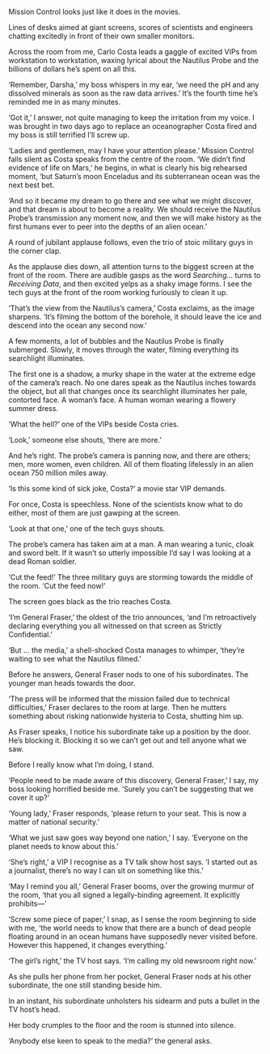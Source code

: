 Mission Control looks just like it does in the movies.

Lines of desks aimed at giant screens, scores of scientists and engineers chatting excitedly in front of their own smaller monitors.

Across the room from me, Carlo Costa leads a gaggle of excited VIPs from workstation to workstation, waxing lyrical about the Nautilus Probe and the billions of dollars he’s spent on all this.

‘Remember, Darsha,’ my boss whispers in my ear, ‘we need the pH and any dissolved minerals as soon as the raw data arrives.’ It’s the fourth time he’s reminded me in as many minutes.

‘Got it,’ I answer, not quite managing to keep the irritation from my voice. I was brought in two days ago to replace an oceanographer Costa fired and my boss is still terrified I’ll screw up.

‘Ladies and gentlemen, may I have your attention please.’ Mission Control falls silent as Costa speaks from the centre of the room. ‘We didn’t find evidence of life on Mars,’ he begins, in what is clearly his big rehearsed moment, ‘but Saturn’s moon Enceladus and its subterranean ocean was the next best bet.

‘And so it became my dream to go there and see what we might discover, and that dream is about to become a reality. We should receive the Nautilus Probe’s transmission any moment now, and then we will make history as the first humans ever to peer into the depths of an alien ocean.’

A round of jubilant applause follows, even the trio of stoic military guys in the corner clap.

As the applause dies down, all attention turns to the biggest screen at the front of the room. There are audible gasps as the word *Searching…* turns to *Receiving Data*, and then excited yelps as a shaky image forms. I see the tech guys at the front of the room working furiously to clean it up.

‘That’s the view from the Nautilus’s camera,’ Costa exclaims, as the image sharpens. ‘It’s filming the bottom of the borehole, it should leave the ice and descend into the ocean any second now.’

A few moments, a lot of bubbles and the Nautilus Probe is finally submerged. Slowly, it moves through the water, filming everything its searchlight illuminates.

The first one is a shadow, a murky shape in the water at the extreme edge of the camera’s reach. No one dares speak as the Nautilus inches towards the object, but all that changes once its searchlight illuminates her pale, contorted face. A woman’s face. A human woman wearing a flowery summer dress.

‘What the hell?’ one of the VIPs beside Costa cries.

‘Look,’ someone else shouts, ‘there are more.’

And he’s right. The probe’s camera is panning now, and there are others; men, more women, even children. All of them floating lifelessly in an alien ocean 750 million miles away.

‘Is this some kind of sick joke, Costa?’ a movie star VIP demands.

For once, Costa is speechless. None of the scientists know what to do either, most of them are just gawping at the screen.

‘Look at that one,’ one of the tech guys shouts.

The probe’s camera has taken aim at a man. A man wearing a tunic, cloak and sword belt. If it wasn’t so utterly impossible I’d say I was looking at a dead Roman soldier.

‘Cut the feed!’ The three military guys are storming towards the middle of the room. ‘Cut the feed now!’

The screen goes black as the trio reaches Costa.

‘I’m General Fraser,’ the oldest of the trio announces, ‘and I’m retroactively declaring everything you all witnessed on that screen as Strictly Confidential.’

‘But … the media,’ a shell-shocked Costa manages to whimper, ‘they’re waiting to see what the Nautilus filmed.’

Before he answers, General Fraser nods to one of his subordinates. The younger man heads towards the door.

‘The press will be informed that the mission failed due to technical difficulties,’ Fraser declares to the room at large. Then he mutters something about risking nationwide hysteria to Costa, shutting him up.

As Fraser speaks, I notice his subordinate take up a position by the door. He’s blocking it. Blocking it so we can’t get out and tell anyone what we saw.

Before I really know what I’m doing, I stand.

‘People need to be made aware of this discovery, General Fraser,’ I say, my boss looking horrified beside me. ‘Surely you can’t be suggesting that we cover it up?’

‘Young lady,’ Fraser responds, ‘please return to your seat. This is now a matter of national security.’

‘What we just saw goes way beyond one nation,’ I say. ‘Everyone on the planet needs to know about this.’

‘She’s right,’ a VIP I recognise as a TV talk show host says. ‘I started out as a journalist, there’s no way I can sit on something like this.’

‘May I remind you all,’ General Fraser booms, over the growing murmur of the room, ‘that you all signed a legally-binding agreement. It explicitly prohibits—’

‘Screw some piece of paper,’ I snap, as I sense the room beginning to side with me, ‘the world needs to know that there are a bunch of dead people floating around in an ocean humans have supposedly never visited before. However this happened, it changes everything.’

‘The girl’s right,’ the TV host says. ‘I’m calling my old newsroom right now.’

As she pulls her phone from her pocket, General Fraser nods at his other subordinate, the one still standing beside him.

In an instant, his subordinate unholsters his sidearm and puts a bullet in the TV host’s head.

Her body crumples to the floor and the room is stunned into silence.

‘Anybody else keen to speak to the media?’ the general asks.
